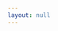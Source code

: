 ```yaml
---
layout: null
---
```

<html>
  <head>
    <style>

      table {
        border-collapse: collapse;
        margin-top: 20px;
        margin-left: auto;
        margin-right: auto;
      }
      table, td, tr {
        border: 1px solid #000;
      }
      td {
        padding: 4px;
        text-align: left;
        word-wrap: break-word;
        height: 70px; /* Increase the height of table rows */
      }
      tr {
        width: 100%;
        display: table;
        table-layout: fixed;
      }
    </style>
  </head>
  <body>
    <div style="background: #eeeeee; padding: 20px;">
      <div id="pdf-content">
        <h2 style=" text-align: center">Peticija za raspisivanje vanrednih parlamentarnih izbora</h2>

        <p class="font-size">U skladu sa članom 109. Ustava Republike Srbije, zahtevamo:</p>

        <ol class="font-size">
          <li>od Vlade Republike Srbije da predsedniku Republike uputi obrazloženi predlog za raspuštanje Narodne skupštine Republike Srbije;</li>
          <li>od predsednika Republike da odmah nakon prijema predloga iz tačke 1. Ukazom raspusti Narodnu skupštinu i raspiše izbore za narodne poslanike;</li>
          <li>od svih nadležnih institucija Republike Srbije da savesno i odgovorno obavljaju svoj posao i omoguće fer i poštene izbore.</li>
        </ol>

        <table class="font-size">
          <tr>
            <td>Ime i prezime</td>
            <td><span id="pdf-name">Željko Jevtić</span></td>
          </tr>
          <tr>
            <td>Broj lične karte i mesto izdavanja</td>
            <td><span id="pdf-id">008204889, Užice</span></td>
          </tr>
          <tr>
            <td>Elektronski potpis</td>
            <td></td>
          </tr>
        </table>
      </div>
    </div>
    <div style="text-align: center; padding-top: 20px; font-size: 20px; ">
      <label>Ime i prezime: <input type="text" id="name" autofocus placeholder="Željko Jevtić" style="line-height: 20px; font-size: 18px; padding: 8px; border: 2px solid blue; border-radius: 6px; margin-bottom: 10px;"/></label><br>
      <label>Broj lične karte i mesto izdavanja: <input type="text" id="id" placeholder="008204889, Užice" size="18" style="line-height: 20px; font-size: 18px; padding: 8px; border: 2px solid blue; border-radius: 6px;"/></label>
      <button id="download-btn" onclick="generatePDF()" disabled style="width: 90%; margin: 12px; background-color: #2563eb; color: white; padding: 12px; border-radius: 6px; border: none; cursor: pointer; font-weight: bold; transition: background-color 0.2s; background-color: #cccccc;">
        <svg style="display: inline-block; vertical-align: middle; margin-right: 8px" width="20" height="20" fill="none" stroke="currentColor" stroke-width="2" viewBox="0 0 24 24" xmlns="http://www.w3.org/2000/svg">
          <path d="M13 3v12l-5-5m5 5 5-5m2 10H4"></path>
        </svg>
        Preuzmi PDF
      </button>
    </div>

    <script src="https://cdnjs.cloudflare.com/ajax/libs/html2pdf.js/0.10.1/html2pdf.bundle.min.js"></script>
    <script>

      const downloadBtn = document.getElementById('download-btn');
      const nameInput = document.getElementById('name');
      const idInput = document.getElementById('id');

      function checkInputs() {
        if (nameInput.value.trim() !== '' && idInput.value.trim() !== '') {
          downloadBtn.disabled = false;
          downloadBtn.style.backgroundColor = '#2563eb'; // Blue color when enabled
        } else {
          downloadBtn.style.backgroundColor = '#cccccc'; // Gray color when disabled
          downloadBtn.disabled = true;
        }
      }

      nameInput.addEventListener('input', function () {
        const name = this.value;
        document.getElementById('pdf-name').textContent = name;
        checkInputs();
      });

      nameInput.addEventListener('keypress', function (e) {
        if (e.keyCode === 13) generatePDF();
      });

      idInput.addEventListener('input', function () {
        const id = this.value;
        document.getElementById('pdf-id').textContent = id;
        checkInputs();
      });

      idInput.addEventListener('keypress', function (e) {
        if (e.keyCode === 13) generatePDF();
      });
      const element = document.getElementById("pdf-content");
      function generatePDF() {
        const name = document.getElementById('name').value;
        document.getElementById('pdf-name').textContent = name;
        const id = document.getElementById('id').value;
        document.getElementById('pdf-id').textContent = id;
        html2pdf().set({
            margin: 10,
            pagebreak: { mode: 'avoid-all' },
          })
          .from(element)
          .save(`Peticija za izbore ${name} ${id}.pdf`);
      }
    </script>
  </body>
</html>
